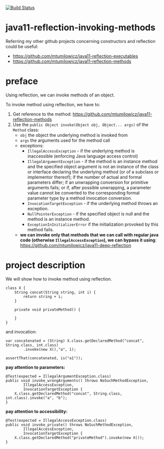[![Build Status](https://travis-ci.com/mtumilowicz/java11-reflection-invoking-methods.svg?branch=master)](https://travis-ci.com/mtumilowicz/java11-reflection-invoking-methods)

# java11-reflection-invoking-methods

Referring my other github projects concerning constructors and
reflection could be useful:
* https://github.com/mtumilowicz/java11-reflection-executables
* https://github.com/mtumilowicz/java11-reflection-methods

# preface
Using reflection, we can invoke methods of an object.

To invoke method using reflection, we have to:
1. Get reference to the method: https://github.com/mtumilowicz/java11-reflection-methods
1. Use the `public Object invoke(Object obj, Object... args)` of the `Method` class:
    * `obj` the object the underlying method is invoked from
    * `args` the arguments used for the method call
    * exceptions:
        * `IllegalAccessException` - if the underlying
          method is inaccessible (enforcing Java language 
          access control)
        * `IllegalArgumentException` - if the method is an
          instance method and the specified object argument
          is not an instance of the class or interface
          declaring the underlying method (or of a subclass
          or implementor thereof); if the number of actual
          and formal parameters differ; if an unwrapping
          conversion for primitive arguments fails; or if,
          after possible unwrapping, a parameter value
          cannot be converted to the corresponding formal
          parameter type by a method invocation conversion.
        * `InvocationTargetException` - if the underlying method
          throws an exception.
        * `NullPointerException` - if the specified object is null
          and the method is an instance method.
        * `ExceptionInInitializerError` if the initialization
          provoked by this method fails.
    * **we can invoke only that methods that we can call 
    with regular java code (otherwise `IllegalAccessException`), 
    we can bypass it using**: https://github.com/mtumilowicz/java11-deep-reflection
# project description
We will show how to invoke method using reflection.
```
class X {
    String concat(String string, int i) {
        return string + i;
    }

    private void privateMethod() {
        
    }
}
```
and invocation:
```
var concatenated = (String) X.class.getDeclaredMethod("concat", String.class, int.class)
        .invoke(new X(),"a", 1);

assertThat(concatenated, is("a1"));
```
**pay attention to parameters:**
```
@Test(expected = IllegalArgumentException.class)
public void invoke_wrongArguments() throws NoSuchMethodException,
        IllegalAccessException,
        InvocationTargetException {
    X.class.getDeclaredMethod("concat", String.class, int.class).invoke("a", "b");
}
```
**pay attention to accessibility:**
```
@Test(expected = IllegalAccessException.class)
public void invoke_private() throws NoSuchMethodException,
        IllegalAccessException,
        InvocationTargetException {
    X.class.getDeclaredMethod("privateMethod").invoke(new X());
}
```